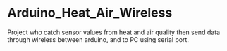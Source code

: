 # Arduino_Heat_Air_Wireless
Project who catch sensor values from heat and air quality then send data through wireless between arduino, and to PC using serial port.
